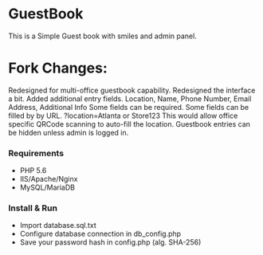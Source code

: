# GuestBook
This is a Simple Guest book with smiles and admin panel.

# Fork Changes:
Redesigned for multi-office guestbook capability.
Redesigned the interface a bit.
Added additional entry fields.
  Location, Name, Phone Number, Email Address, Additional Info
Some fields can be required.
Some fields can be filled by by URL. ?location=Atlanta or Store123
  This would allow office specific QRCode scanning to auto-fill the location.
Guestbook entries can be hidden unless admin is logged in.

### Requirements

* PHP 5.6
* IIS/Apache/Nginx
* MySQL/MariaDB

### Install & Run

* Import database.sql.txt
* Configure database connection in db_config.php
* Save your password hash in config.php (alg. SHA-256)

